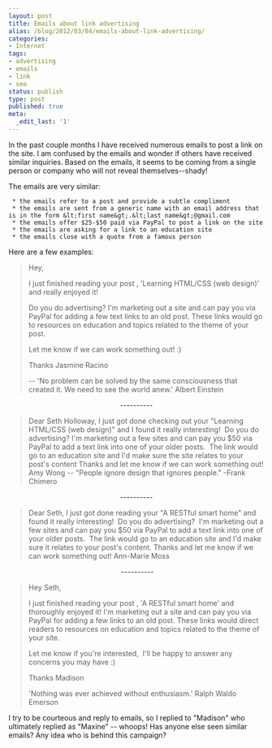 ```yaml
---
layout: post
title: Emails about link advertising
alias: /blog/2012/03/04/emails-about-link-advertising/
categories:
- Internet
tags:
- advertising
- emails
- link
- seo
status: publish
type: post
published: true
meta:
  _edit_last: '1'
---
```

In the past couple months I have received numerous emails to post a link on the site. I am confused by the emails and wonder if others have received similar inquiries. Based on the emails, it seems to be coming from a single person or company who will not reveal themselves--shady!

The emails are very similar:

	 * the emails refer to a post and provide a subtle compliment
	 * the emails are sent from a generic name with an email address that is in the form &lt;first name&gt;.&lt;last name&gt;@gmail.com
	 * the emails offer $25-$50 paid via PayPal to post a link on the site
	 * the emails are asking for a link to an education site
	 * the emails close with a quote from a famous person

Here are a few examples:
<blockquote>Hey,

I just finished reading your post , 'Learning HTML/CSS (web design)' and really enjoyed it!

Do you do advertising? I'm marketing out a site and can pay you via PayPal for adding a few text links to an old post. These links would go to resources on education and topics related to the theme of your post.

Let me know if we can work something out! :)

Thanks
Jasmine Racino

--
'No problem can be solved by the same consciousness that created it. We need to see the world anew.' Albert Einstein</blockquote>
<p style="text-align: center;">----------</p>

<blockquote>Dear Seth Holloway,
I just got done checking out your "Learning HTML/CSS (web design)" and I found it really interesting!  Do you do advertising? I'm marketing out a few sites and can pay you $50 via PayPal to add a text link into one of your older posts.  The link would go to an education site and I'd make sure the site relates to your post's content
Thanks and let me know if we can work something out!
Amy Wong
--
"People ignore design that ignores people." -Frank Chimero</blockquote>
<p style="text-align: center;">----------</p>

<blockquote>Dear Seth,
I just got done reading your "A RESTful smart home" and found it really interesting!  Do you do advertising?  I'm marketing out a few sites and can pay you $50 via PayPal to add a text link into one of your older posts.  The link would go to an education site and I'd make sure it relates to your post's content.
Thanks and let me know if we can work something out!
Ann-Marie Moss</blockquote>
<p style="text-align: center;"> ----------</p>

<blockquote>Hey Seth,

I just finished reading your post , 'A RESTful smart home' and thoroughly enjoyed it! I'm marketing out a site and can pay you via PayPal for adding a few links to an old post. These links would direct readers to resources on education and topics related to the theme of your site.

Let me know if you're interested,  I'll be happy to answer any concerns you may have :)

Thanks
Madison

'Nothing was ever achieved without enthusiasm.' Ralph Waldo Emerson</blockquote>
I try to be courteous and reply to emails, so I replied to "Madison" who ultimately replied as "Maxine" -- whoops!
Has anyone else seen similar emails? Any idea who is behind this campaign?
